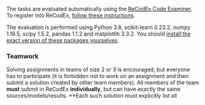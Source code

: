 The tasks are evaluated automatically using the
[ReCodEx Code Examiner](https://recodex.mff.cuni.cz/). To register into ReCodEx,
[follow these instructions](#faq_recodex).

The evaluation is performed using Python 3.8, scikit-learn 0.23.2, numpy 1.18.5,
scipy 1.5.2, pandas 1.1.2 and matplotlib 3.3.2. You should
[install the exact version of these packages yourselves](#faq_install).

### Teamwork

Solving assignments in teams of size 2 or 3 is encouraged, but everyone has to
participate (it is forbidden not to work on an assignment and then submit
a solution created by other team members). All members of the team
**must** submit in ReCodEx **individually**, but can have exactly the same
sources/models/results. **Each such solution must explicitly list all
